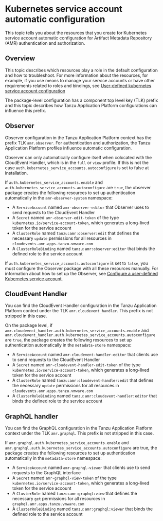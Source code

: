 # Kubernetes service account automatic configuration

This topic tells you about the resources that you create for Kubernetes service account automatic
configuration for Artifact Metadata Repository (AMR) authentication and authorization.

## <a id="overview"></a>Overview

This topic describes which resources play a role in the default configuration and how to
troubleshoot. For more information about the resources, for example, if you use means to manage your
service accounts or have other requirements related to roles and bindings, see [User-defined
kubernetes service account configuration](auth-k8s-sa-user-defined.hbs.md)

The package-level configuration has a component top level key (TLK) prefix and this topic describes
how Tanzu Application Platform configurations can influence this prefix.

## <a id="observer"></a>Observer

Observer configuration in the Tanzu Application Platform context has the prefix TLK `amr.observer`.
For authentication and authorization, the Tanzu Application Platform profiles influence automatic
configuration.

Observer can only automatically configure itself when colocated with the CloudEvent Handler, which
is in the `full` or `view` profile. If this is not the case
`auth.kubernetes_service_accounts.autoconfigure` is set to false at installation.

If `auth.kubernetes_service_accounts.enable` and `auth.kubernetes_service_accounts.autoconfigure`
are `true`, the observer package creates the following resources to set up authentication
automatically in the `amr-observer-system` namespace:

- A `ServiceAccount` named `amr-observer-editor` that Observer uses to send requests to the
  CloudEvent Handler
- A `Secret` named `amr-observer-edit-token` of the type `kubernetes.io/service-account-token`, which
  generates a long-lived token for the service account
- A `ClusterRole` named `tanzu:amr:observer:edit` that defines the necessary `update` permissions for
  all resources in `cloudevents.amr.apps.tanzu.vmware.com`
- A `ClusterRoleBinding` named `tanzu:amr:observer:editor` that binds the defined role to the service
  account

If `auth.kubernetes_service_accounts.autoconfigure` is set to `false`, you must configure the
Observer package with all these resources manually. For information about how to set up the
Observer, see
[Configure a user-defined Kubernetes service account](auth-k8s-sa-user-defined.hbs.md#clients-cloudevent).

## <a id="cloudevent-handler"></a>CloudEvent Handler

You can find the CloudEvent Handler configuration in the Tanzu Application Platform context under
the TLK `amr.cloudevent_handler`. This prefix is not stripped in this case.

On the package level, if `amr.cloudevent_handler.auth.kubernetes_service_accounts.enable` and
`amr.cloudevent_handler.auth.kubernetes_service_accounts.autoconfigure` are `true`, the package
creates the following resources to set up authentication automatically in the `metadata-store`
namespace:

- A `ServiceAccount` named `amr-cloudevent-handler-editor` that clients use to send requests to the
  CloudEvent Handler
- A `Secret` named `amr-cloudevent-handler-edit-token` of the type
  `kubernetes.io/service-account-token`, which generates a long-lived token for the service account
- A `ClusterRole` named `tanzu:amr:cloudevent-handler:edit` that defines the necessary `update`
  permissions for all resources in `cloudevents.amr.apps.tanzu.vmware.com`
- A `ClusterRoleBinding` named `tanzu:amr:cloudevent-handler:editor` that binds the defined role to
  the service account

## <a id="graphql-handler"></a>GraphQL handler

You can find the GraphQL configuration in the Tanzu Application Platform context under the TLK
`amr.graphql`. This prefix is not stripped in this case.

If `amr.graphql.auth.kubernetes_service_accounts.enable` and
`amr.graphql.auth.kubernetes_service_accounts.autoconfigure` are true, the package creates the
following resources to set up authentication automatically in the `metadata-store` namespace:

- A `ServiceAccount` named `amr-graphql-viewer` that clients use to send requests to the GraphQL
  interface
- A `Secret` named `amr-graphql-view-token` of the type `kubernetes.io/service-account-token`, which
  generates a long-lived token for the service account
- A `ClusterRole` named `tanzu:amr:graphql:view` that defines the necessary `get` permissions for
  all resources in `graphql.amr.apps.tanzu.vmware.com`
- A `ClusterRoleBinding` named `tanzu:amr:graphql:viewer` that binds the defined role to the service
  account
